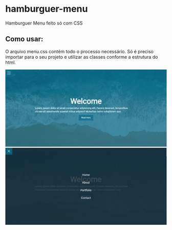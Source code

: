 # hamburguer-menu
Hamburguer Menu feito só com CSS


## Como usar: 
O arquivo menu.css contém todo o processo necessário. Só é preciso importar para o seu projeto e utilizar as classes conforme a estrutura do html.

<img src="./img/01.png" alt="">
<img src="./img/02.png" alt="">
